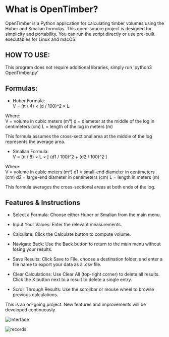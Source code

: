 # What is OpenTimber?

  OpenTimber is a Python application for calculating timber volumes using the Huber and Smalian formulas.
  This open-source project is designed for simplicity and portability.
  You can run the script directly or use pre-built executables for Linux and macOS.


## HOW TO USE:
  This program does not require additional libraries, simply run 'python3 OpenTimber.py'

## Formulas:
  - Huber Formula:  
    V = (π / 4) × (d / 100)^2 × L

  Where:  
    V = volume in cubic meters (m³)
    d = diameter at the middle of the log in centimeters (cm)
    L = length of the log in meters (m)

  This formula assumes the cross-sectional area at the middle of the log represents the average area.


  - Smalian Formula:  
    V = (π / 8) × L × [ (d1 / 100)^2 + (d2 / 100)^2 ]

  Where:  
    V = volume in cubic meters (m³)
    d1 = small-end diameter in centimeters (cm)
    d2 = large-end diameter in centimeters (cm)
    L = length in meters (m)

  This formula averages the cross-sectional areas at both ends of the log.

## Features & Instructions

  - Select a Formula:
  Choose either Huber or Smalian from the main menu.
  
  - Input Your Values:
  Enter the relevant measurements.
  
  - Calculate:
  Click the Calculate button to compute volume.
  
  - Navigate Back:
  Use the Back button to return to the main menu without losing your results.

  - Save Results:
  Click Save to File, choose a destination folder, and enter a file name to export your data as a .csv file.

  - Clear Calculations:
  Use Clear All (top-right corner) to delete all results.
  Click the X button next to a result to delete a single entry.

  - Scroll Through Results:
  Use the scrollbar or mouse wheel to browse previous calculations.

  This is an on-going project. 
  New features and improvements will be developed continuously.


![Interface](https://github.com/user-attachments/assets/c618b767-3bce-4c15-8ec8-43f6f38afb30)


![records](https://github.com/user-attachments/assets/186014b5-59c4-44fb-b13d-0d2d52f334e2)
